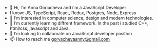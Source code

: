- 👋 Hi, I’m Anna Goriacheva and i'm a JavaScript Developer
- I know: JS, TypeScript, React, Redux, Postgres, Node, Express
- 👀 I’m interested in computer science, design and modern technologies.
- 🌱 I’m currently learning diffrent framework. In the past i studied C++, html/css, javascript and Java.
- 💞️ I’m looking to collaborate on JavaScript developer position
- 📫 How to reach me goryachevaanny@gmail.com

<!---
AnnaGor88/AnnaGor88 is a ✨ special ✨ repository because its `README.md` (this file) appears on your GitHub profile.
You can click the Preview link to take a look at your changes.
--->
